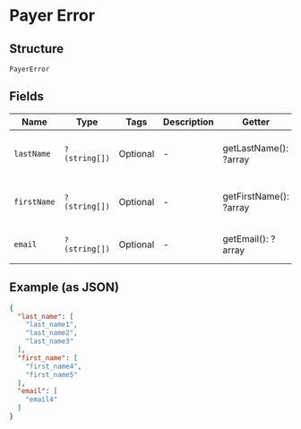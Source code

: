 
# Payer Error

## Structure

`PayerError`

## Fields

| Name | Type | Tags | Description | Getter | Setter |
|  --- | --- | --- | --- | --- | --- |
| `lastName` | `?(string[])` | Optional | - | getLastName(): ?array | setLastName(?array lastName): void |
| `firstName` | `?(string[])` | Optional | - | getFirstName(): ?array | setFirstName(?array firstName): void |
| `email` | `?(string[])` | Optional | - | getEmail(): ?array | setEmail(?array email): void |

## Example (as JSON)

```json
{
  "last_name": [
    "last_name1",
    "last_name2",
    "last_name3"
  ],
  "first_name": [
    "first_name4",
    "first_name5"
  ],
  "email": [
    "email4"
  ]
}
```

